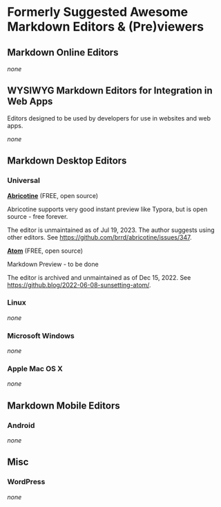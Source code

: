 # Formerly Suggested Awesome Markdown Editors & (Pre)viewers

## Markdown Online Editors

*none*

## WYSIWYG Markdown Editors for Integration in Web Apps

Editors designed to be used by developers for use in websites and web apps.

*none*

## Markdown Desktop Editors

### Universal

[**Abricotine**](https://github.com/brrd/Abricotine) (FREE, open source)

Abricotine supports very good instant preview like Typora, but is open source - free forever.

The editor is unmaintained as of Jul 19, 2023. The author suggests using other editors.
See https://github.com/brrd/abricotine/issues/347.

[**Atom**](https://atom.io/) (FREE, open source)

Markdown Preview - to be done

The editor is archived and unmaintained as of Dec 15, 2022. See https://github.blog/2022-06-08-sunsetting-atom/.

### Linux

*none*

### Microsoft Windows

*none*

### Apple Mac OS X

*none*

## Markdown Mobile Editors

### Android

*none*

## Misc

### WordPress

*none*
